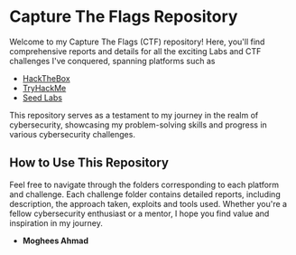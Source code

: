 # Capture The Flags Repository

Welcome to my Capture The Flags (CTF) repository! Here, you'll find comprehensive reports and details for all the exciting Labs and CTF challenges I've conquered, spanning platforms such as 

- [HackTheBox](https://app.hackthebox.com/profile/1169705)
- [TryHackMe](https://tryhackme.com/p/mogheesahmad244) 
- [Seed Labs](https://seedsecuritylabs.org/)

This repository serves as a testament to my journey in the realm of cybersecurity, showcasing my problem-solving skills and progress in various cybersecurity challenges.

## How to Use This Repository

Feel free to navigate through the folders corresponding to each platform and challenge. Each challenge folder contains detailed reports, including description, the approach taken, exploits and tools used. Whether you're a fellow cybersecurity enthusiast or a mentor, I hope you find value and inspiration in my journey.

- **Moghees Ahmad**
